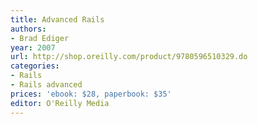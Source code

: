 ```yaml
---
title: Advanced Rails
authors:
- Brad Ediger
year: 2007
url: http://shop.oreilly.com/product/9780596510329.do
categories:
- Rails
- Rails advanced
prices: 'ebook: $28, paperbook: $35'
editor: O'Reilly Media
---
```

